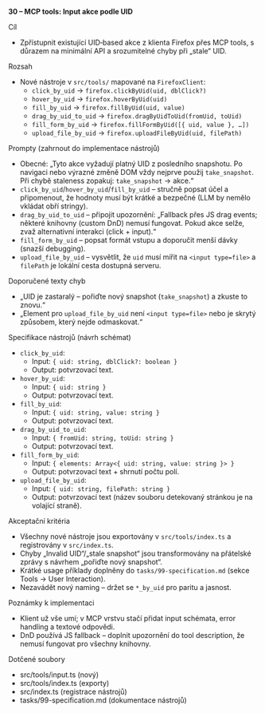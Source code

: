 **30 – MCP tools: Input akce podle UID**

Cíl

- Zpřístupnit existující UID‑based akce z klienta Firefox přes MCP tools, s důrazem na minimální API a srozumitelné chyby při „stale“ UID.

Rozsah

- Nové nástroje v `src/tools/` mapované na `FirefoxClient`:
  - `click_by_uid` → `firefox.clickByUid(uid, dblClick?)`
  - `hover_by_uid` → `firefox.hoverByUid(uid)`
  - `fill_by_uid` → `firefox.fillByUid(uid, value)`
  - `drag_by_uid_to_uid` → `firefox.dragByUidToUid(fromUid, toUid)`
  - `fill_form_by_uid` → `firefox.fillFormByUid([{ uid, value }, …])`
  - `upload_file_by_uid` → `firefox.uploadFileByUid(uid, filePath)`

Prompty (zahrnout do implementace nástrojů)

- Obecné: „Tyto akce vyžadují platný UID z posledního snapshotu. Po navigaci nebo výrazné změně DOM vždy nejprve použij `take_snapshot`. Při chybě staleness zopakuj: `take_snapshot` → akce.“
- `click_by_uid`/`hover_by_uid`/`fill_by_uid` – stručně popsat účel a připomenout, že hodnoty musí být krátké a bezpečné (LLM by nemělo vkládat obří stringy).
- `drag_by_uid_to_uid` – připojit upozornění: „Fallback přes JS drag events; některé knihovny (custom DnD) nemusí fungovat. Pokud akce selže, zvaž alternativní interakci (click + input).“
- `fill_form_by_uid` – popsat formát vstupu a doporučit menší dávky (snazší debugging).
- `upload_file_by_uid` – vysvětlit, že `uid` musí mířit na `<input type=file>` a `filePath` je lokální cesta dostupná serveru.

Doporučené texty chyb

- „UID je zastaralý – pořiďte nový snapshot (`take_snapshot`) a zkuste to znovu.“
- „Element pro `upload_file_by_uid` není `<input type=file>` nebo je skrytý způsobem, který nejde odmaskovat.“

Specifikace nástrojů (návrh schémat)

- `click_by_uid`:
  - Input: `{ uid: string, dblClick?: boolean }`
  - Output: potvrzovací text.
- `hover_by_uid`:
  - Input: `{ uid: string }`
  - Output: potvrzovací text.
- `fill_by_uid`:
  - Input: `{ uid: string, value: string }`
  - Output: potvrzovací text.
- `drag_by_uid_to_uid`:
  - Input: `{ fromUid: string, toUid: string }`
  - Output: potvrzovací text.
- `fill_form_by_uid`:
  - Input: `{ elements: Array<{ uid: string, value: string }> }`
  - Output: potvrzovací text + shrnutí počtu polí.
- `upload_file_by_uid`:
  - Input: `{ uid: string, filePath: string }`
  - Output: potvrzovací text (název souboru detekovaný stránkou je na volající straně).

Akceptační kritéria

- Všechny nové nástroje jsou exportovány v `src/tools/index.ts` a registrovány v `src/index.ts`.
- Chyby „Invalid UID“/„stale snapshot“ jsou transformovány na přátelské zprávy s návrhem „pořiďte nový snapshot“.
- Krátké usage příklady doplněny do `tasks/99-specification.md` (sekce Tools → User Interaction).
- Nezavádět nový naming – držet se `*_by_uid` pro paritu a jasnost.

Poznámky k implementaci

- Klient už vše umí; v MCP vrstvu stačí přidat input schémata, error handling a textové odpovědi.
- DnD používá JS fallback – doplnit upozornění do tool description, že nemusí fungovat pro všechny knihovny.

Dotčené soubory

- src/tools/input.ts (nový)
- src/tools/index.ts (exporty)
- src/index.ts (registrace nástrojů)
- tasks/99-specification.md (dokumentace nástrojů)
